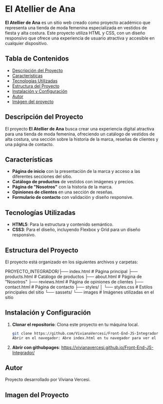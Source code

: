 # El Atellier de Ana

**El Atellier de Ana** es un sitio web creado como proyecto académico que representa una tienda de moda femenina especializada en vestidos de fiesta y alta costura. Este proyecto utiliza HTML y CSS, con un diseño responsivo que ofrece una experiencia de usuario atractiva y accesible en cualquier dispositivo.

## Tabla de Contenidos
- [Descripción del Proyecto](#descripción-del-proyecto)
- [Características](#características)
- [Tecnologías Utilizadas](#tecnologías-utilizadas)
- [Estructura del Proyecto](#estructura-del-proyecto)
- [Instalación y Configuración](#instalación-y-configuración)
- [Autor](#autores)
- [Imágen del proyecto](.assets/AteAna.png)

## Descripción del Proyecto
El proyecto **El Atellier de Ana** busca crear una experiencia digital atractiva para una tienda de moda femenina, ofreciendo un catálogo de vestidos de alta costura, una sección sobre la historia de la marca, reseñas de clientes y una página de contacto.

## Características
- **Página de inicio** con la presentacíón de la marca y acceso a las diferentes secciones del sitio.
- **Catálogo de productos** de vestidos con imágenes y precios.
- **Página de "Nosotros"** con la historia de la marca.
- **Opiniones de clientes** en una sección de reseñas.
- **Formulario de contacto** con validación y diseño responsive.

## Tecnologías Utilizadas
- **HTML5**: Para la estructura y contenido semántico.
- **CSS3**: Para el diseño, incluyendo Flexbox y Grid para un diseño responsivo.

## Estructura del Proyecto
El proyecto está organizado en los siguientes archivos y carpetas:

PROYECTO_INTEGRADOR/├── index.html # Página principal 
                    ├── products.html # Catálogo de productos 
                    ├── about.html # Página de "Nosotros" 
                    ├── reviews.html # Página de opiniones de clientes 
                    ├── contact.html # Página de contacto 
                    ├── styles/ 
                    │    └── styles.css # Estilos principales del sitio 
                    └── sassets/ 
                         └── images # Imágenes utilizadas en el sitio 

## Instalación y Configuración
1. **Clonar el repositorio**: Clona este proyecto en tu máquina local.
   ```bash
   git clone https://github.com/VivianaVercesi/Front-End-JS-Integrador/tree/master
   Abrir en el navegador: Abre index.html en tu navegador para ver el sitio.
1. **Abrir con githubpages**: https://vivianavercesi.github.io/Front-End-JS-Integrador/

## Autor
Proyecto desarrollado por Viviana Vercesi.

## Imagen del Proyecto



